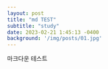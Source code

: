 ```yaml
---
layout: post
title: "md TEST"
subtitle: "study"
date: 2023-02-21 1:45:13 -0400
background: '/img/posts/01.jpg'
---
```


마크다운 테스트